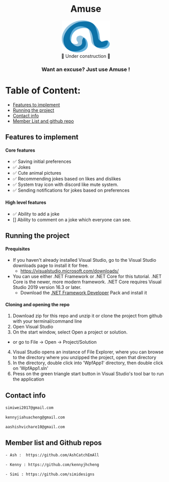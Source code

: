 <div align="center"><h1>Amuse</h1></div>
<div align="center"><img height="100" width="150" src="amuse.png"/></div>
<div align="center"> 🚧 Under construction 🚧 </div>
<div align="center"><h3> Want an excuse? Just use Amuse ! </h3></div>

# Table of Content:
- [Features to implement](#features-to-implement)
- [Running the project](#running-the-project)
- [Contact info](#contact-info)
- [Member List and github repo](#member-list-and-github-repos)

## Features to implement
#### Core features 
- ✅ Saving initial preferences
- ✅ Jokes 
- ✅ Cute animal pictures 
- ✅ Recommending jokes based on likes and dislikes
- ✅ System tray icon with discord like mute system.
- ✅ Sending notifications for jokes based on preferences

#### High level features
- ✅ Ability to add a joke
- [] Ability to comment on a joke which everyone can see.

## Running the project
#### Prequisites 
- If you haven't already installed Visual Studio, go to the Visual Studio downloads page to install it for free.
  - https://visualstudio.microsoft.com/downloads/
- You can use either .NET Framework or .NET Core for this tutorial. .NET Core is the newer, more modern framework. .NET Core requires Visual Studio 2019 version 16.3 or later.
  - Download the [.NET Framework Developer](https://dotnet.microsoft.com/download/dotnet-framework/net472) Pack and install it

#### Cloning and opening the repo
1. Download zip for this repo and unzip it or clone the project from github with your terminal/command line
2. Open Visual Studio
3. On the start window, select Open a project or solution.
  * or go to File -> Open -> Project/Solution
4. Visual Studio opens an instance of File Explorer, where you can browse to the directory where you unzipped the project, open that directory
5. In the directory, double click into 'WpfApp1' directory, then double click on 'WpfApp1.sln'
6. Press on the green triangle start button in Visual Studio's tool bar to run the application

## Contact info
```
simiwei2017@gmail.com 
```
```
kennyjiahuacheng@gmail.com
```
```
aashishvichare10@gmail.com
```

## Member list and Github repos
 ```
 - Ash :  https://github.com/AshCatchEmAll
 ```
 ```
 - Kenny : https://github.com/kennyjhcheng
 ```
 ```
 - Simi : https://github.com/simidesigns
 ```
